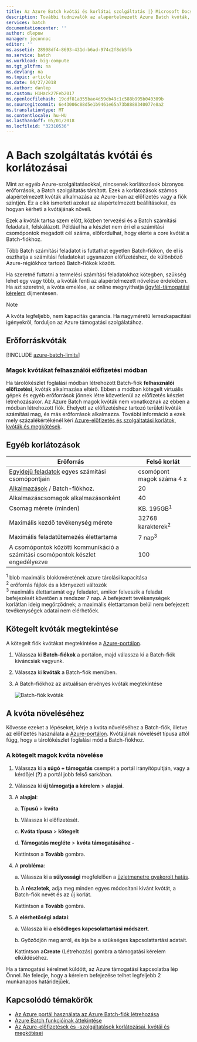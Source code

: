 ```yaml
---
title: Az Azure Batch kvótái és korlátai szolgáltatás |} Microsoft Docs
description: További tudnivalók az alapértelmezett Azure Batch kvóták, korlátozások és megkötések-re, arról, hogyan kérhet kvóta
services: batch
documentationcenter: ''
author: dlepow
manager: jeconnoc
editor: ''
ms.assetid: 28998df4-8693-431d-b6ad-974c2f8db5fb
ms.service: batch
ms.workload: big-compute
ms.tgt_pltfrm: na
ms.devlang: na
ms.topic: article
ms.date: 04/27/2018
ms.author: danlep
ms.custom: H1Hack27Feb2017
ms.openlocfilehash: 19cdf81a355bae4d59cb49c1c588b995b040309b
ms.sourcegitcommit: 6e43006c88d5e1b9461e65a73b8888340077e8a2
ms.translationtype: MT
ms.contentlocale: hu-HU
ms.lasthandoff: 05/01/2018
ms.locfileid: "32310536"
---
```

# <a name="batch-service-quotas-and-limits"></a>A Bach szolgáltatás kvótái és korlátozásai

Mint az egyéb Azure-szolgáltatásokkal, nincsenek korlátozások bizonyos erőforrások, a Batch szolgáltatás társított. Ezek a korlátozások számos alapértelmezett kvóták alkalmazása az Azure-ban az előfizetés vagy a fiók szintjén. Ez a cikk ismerteti azokat az alapértelmezett beállításokat, és hogyan kérheti a kvótájának növeli.

Ezek a kvóták tartsa szem előtt, közben tervezési és a Batch számítási feladatait, felskálázott. Például ha a készlet nem éri el a számítási csomópontok megadott cél száma, előfordulhat, hogy elérte a core kvótát a Batch-fiókhoz.

Több Batch számítási feladatot is futtathat egyetlen Batch-fiókon, de el is oszthatja a számítási feladatokat ugyanazon előfizetéshez, de különböző Azure-régiókhoz tartozó Batch-fiókok között.

Ha szeretné futtatni a termelési számítási feladatokhoz kötegben, szükség lehet egy vagy több, a kvóták fenti az alapértelmezett növelése érdekében. Ha azt szeretné, a kvóta emelése, az online megnyithatja [ügyfél-támogatási kérelem](#increase-a-quota) díjmentesen.

> [!NOTE]
> A kvóta legfeljebb, nem kapacitás garancia. Ha nagyméretű lemezkapacitási igényekről, forduljon az Azure támogatási szolgálatához.
> 
> 

## <a name="resource-quotas"></a>Erőforráskvóták
[!INCLUDE [azure-batch-limits](../../includes/azure-batch-limits.md)]


### <a name="cores-quotas-in-user-subscription-mode"></a>Magok kvótákat felhasználói előfizetési módban

Ha tárolókészlet foglalási módban létrehozott Batch-fiók **felhasználói előfizetési**, kvóták alkalmazása eltérő. Ebben a módban kötegelt virtuális gépek és egyéb erőforrások jönnek létre közvetlenül az előfizetés készlet létrehozásakor. Az Azure Batch magok kvóták nem vonatkoznak az ebben a módban létrehozott fiók. Ehelyett az előfizetéshez tartozó területi kvóták számítási mag, és más erőforrások alkalmazza. További információ a ezek mely százalékértékénél kéri [Azure-előfizetés és szolgáltatási korlátok, kvóták és megkötések](../azure-subscription-service-limits.md).

## <a name="other-limits"></a>Egyéb korlátozások
| **Erőforrás** | **Felső korlát** |
| --- | --- |
| [Egyidejű feladatok](batch-parallel-node-tasks.md) egyes számítási csomópontjain |csomópont magok száma 4 x |
| [Alkalmazások](batch-application-packages.md) / Batch-fiókhoz. |20 |
| Alkalmazáscsomagok alkalmazásonként |40 |
| Csomag mérete (minden) |KB. 195GB<sup>1</sup> |
| Maximális kezdő tevékenység mérete | 32768 karakterek<sup>2</sup> |
| Maximális feladatütemezés élettartama | 7 nap<sup>3</sup> |
| A csomópontok közötti kommunikáció a számítási csomópontok készlet engedélyezve | 100 |

<sup>1</sup> blob maximális blokkméretének azure tárolási kapacitása<br />
<sup>2</sup> erőforrás fájlok és a környezeti változók<br />
<sup>3</sup> maximális élettartamát egy feladatot, amikor felveszik a feladat befejezését követően a rendszer 7 nap. A befejezett tevékenységek korlátlan ideig megőrződnek; a maximális élettartamon belül nem befejezett tevékenységek adatai nem elérhetőek.


## <a name="view-batch-quotas"></a>Kötegelt kvóták megtekintése
A kötegelt fiók kvótákat megtekintése a [Azure-portálon][portal].

1. Válassza ki **Batch-fiókok** a portálon, majd válassza ki a Batch-fiók kíváncsiak vagyunk.
2. Válassza ki **kvóták** a Batch-fiók menüben.
3. A Batch-fiókhoz az aktuálisan érvényes kvóták megtekintése
   
    ![Batch-fiók kvóták][account_quotas]



## <a name="increase-a-quota"></a>A kvóta növeléséhez
Kövesse ezeket a lépéseket, kérje a kvóta növeléséhez a Batch-fiók, illetve az előfizetés használata a [Azure-portálon][portal]. Kvótájának növelését típusa attól függ, hogy a tárolókészlet foglalási mód a Batch-fiókhoz.

### <a name="increase-a-batch-cores-quota"></a>A kötegelt magok kvóta növelése 

1. Válassza ki a **súgó + támogatás** csempét a portál irányítópultján, vagy a kérdőjel (**?**) a portál jobb felső sarkában.
2. Válassza ki **új támogatja a kérelem** > **alapjai**.
3. A **alapjai**:
   
    a. **Típusú** > **kvóta**
   
    b. Válassza ki előfizetését.
   
    c. **Kvóta típusa** > **kötegelt**
   
    d. **Támogatás megléte** > **kvóta támogatásához -**
   
    Kattintson a **Tovább** gombra.
4. A **probléma**:
   
    a. Válassza ki a **súlyossági** megfelelően a [üzletmenetre gyakorolt hatás][support_sev].
   
    b. A **részletek**, adja meg minden egyes módosítani kívánt kvótát, a Batch-fiók nevét és az új korlát.
   
    Kattintson a **Tovább** gombra.
5. A **elérhetőségi adatai**:
   
    a. Válassza ki a **elsődleges kapcsolattartási módszert**.
   
    b. Győződjön meg arról, és írja be a szükséges kapcsolattartási adatait.
   
    Kattintson a**Create** (Létrehozás) gombra a támogatási kérelem elküldéséhez.

Ha a támogatási kérelmet küldött, az Azure támogatási kapcsolatba lép Önnel. Ne feledje, hogy a kérelem befejezése telhet legfeljebb 2 munkanapos határidejűek.


## <a name="related-topics"></a>Kapcsolódó témakörök
* [Az Azure portál használata az Azure Batch-fiók létrehozása](batch-account-create-portal.md)
* [Azure Batch funkcióinak áttekintése](batch-api-basics.md)
* [Az Azure-előfizetések és -szolgáltatások korlátozásai, kvótái és megkötései](../azure-subscription-service-limits.md)

[portal]: https://portal.azure.com
[portal_classic_increase]: https://azure.microsoft.com/blog/2014/06/04/azure-limits-quotas-increase-requests/
[support_sev]: http://aka.ms/supportseverity

[account_quotas]: ./media/batch-quota-limit/accountquota_portal.png
